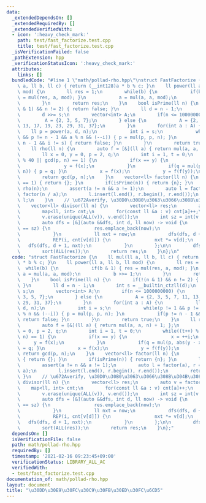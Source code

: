 ```yaml
---
data:
  _extendedDependsOn: []
  _extendedRequiredBy: []
  _extendedVerifiedWith:
  - icon: ':heavy_check_mark:'
    path: test/fast_factorize.test.cpp
    title: test/fast_factorize.test.cpp
  _isVerificationFailed: false
  _pathExtension: hpp
  _verificationStatusIcon: ':heavy_check_mark:'
  attributes:
    links: []
  bundledCode: "#line 1 \"math/pollad-rho.hpp\"\nstruct FastFactorize {\n    ll mul(ll\
    \ a, ll b, ll c) { return (__int128)a * b % c; }\n    ll power(ll a, ll b, ll\
    \ mod) {\n        ll res = 1;\n        while(b) {\n            if(b & 1) { res\
    \ = mul(res, a, mod); }\n            a = mul(a, a, mod);\n            b >>= 1;\n\
    \        }\n        return res;\n    }\n    bool isPrime(ll n) {\n        if(!(n\
    \ & 1) && n != 2) { return false; }\n        ll d = n - 1;\n        int s = __builtin_ctzll(d);\n\
    \        d >>= s;\n        vector<int> A;\n        if(n <= 1000000000) {\n   \
    \         A = {2, 3, 5, 7};\n        } else {\n            A = {2, 3, 5, 7, 11,\
    \ 13, 17, 19, 23, 29, 31, 37};\n        }\n        for(int a : A) {\n        \
    \    ll p = power(a, d, n);\n            int i = s;\n            while(p != 1\
    \ && p != n - 1 && a % n && (--i)) { p = mul(p, p, n); }\n            if(p !=\
    \ n - 1 && i != s) { return false; }\n        }\n        return true;\n    }\n\
    \    ll rho(ll n) {\n        auto f = [&](ll a) { return mul(a, a, n) + 1; };\n\
    \        ll x = 0, y = 0, p = 2, q;\n        int i = 1, t = 0;\n        while((t++)\
    \ % 40 || gcd(p, n) == 1) {\n            if(x == y) {\n                x = ++i;\n\
    \                y = f(x);\n            }\n            if(q = mul(p, abs(y - x),\
    \ n)) { p = q; }\n            x = f(x);\n            y = f(f(y));\n        }\n\
    \        return gcd(p, n);\n    }\n    vector<ll> factor(ll n) {\n        if(n\
    \ == 1) { return {}; }\n        if(isPrime(n)) { return {n}; }\n        ll a =\
    \ rho(n);\n        assert(a != n && a != 1);\n        auto l = factor(a), r =\
    \ factor(n / a);\n        l.insert(l.end(), r.begin(), r.end());\n        return\
    \ l;\n    }\n    // \u672Averify, \u30D0\u30B0\u3063\u3066\u308B\u304B\u3082\n\
    \    vector<ll> divisor(ll n) {\n        vector<ll> res;\n        auto v = factor(n);\n\
    \        map<ll, int> cnt;\n        for(const ll &a : v) cnt[a]++;\n        sort(ALL(v));\n\
    \        v.erase(unique(ALL(v)), v.end());\n        int sz = int(v.size());\n\n\
    \        auto dfs = [&](auto &&dfs, int d, ll now) -> void {\n            if(d\
    \ == sz) {\n                res.emplace_back(now);\n                return;\n\
    \            }\n            ll nxt = now;\n            dfs(dfs, d + 1, nxt);\n\
    \            REP(i, cnt[v[d]]) {\n                nxt *= v[d];\n             \
    \   dfs(dfs, d + 1, nxt);\n            }\n        };\n\n        dfs(dfs, 0, 1);\n\
    \        sort(ALL(res));\n        return res;\n    }\n};\n"
  code: "struct FastFactorize {\n    ll mul(ll a, ll b, ll c) { return (__int128)a\
    \ * b % c; }\n    ll power(ll a, ll b, ll mod) {\n        ll res = 1;\n      \
    \  while(b) {\n            if(b & 1) { res = mul(res, a, mod); }\n           \
    \ a = mul(a, a, mod);\n            b >>= 1;\n        }\n        return res;\n\
    \    }\n    bool isPrime(ll n) {\n        if(!(n & 1) && n != 2) { return false;\
    \ }\n        ll d = n - 1;\n        int s = __builtin_ctzll(d);\n        d >>=\
    \ s;\n        vector<int> A;\n        if(n <= 1000000000) {\n            A = {2,\
    \ 3, 5, 7};\n        } else {\n            A = {2, 3, 5, 7, 11, 13, 17, 19, 23,\
    \ 29, 31, 37};\n        }\n        for(int a : A) {\n            ll p = power(a,\
    \ d, n);\n            int i = s;\n            while(p != 1 && p != n - 1 && a\
    \ % n && (--i)) { p = mul(p, p, n); }\n            if(p != n - 1 && i != s) {\
    \ return false; }\n        }\n        return true;\n    }\n    ll rho(ll n) {\n\
    \        auto f = [&](ll a) { return mul(a, a, n) + 1; };\n        ll x = 0, y\
    \ = 0, p = 2, q;\n        int i = 1, t = 0;\n        while((t++) % 40 || gcd(p,\
    \ n) == 1) {\n            if(x == y) {\n                x = ++i;\n           \
    \     y = f(x);\n            }\n            if(q = mul(p, abs(y - x), n)) { p\
    \ = q; }\n            x = f(x);\n            y = f(f(y));\n        }\n       \
    \ return gcd(p, n);\n    }\n    vector<ll> factor(ll n) {\n        if(n == 1)\
    \ { return {}; }\n        if(isPrime(n)) { return {n}; }\n        ll a = rho(n);\n\
    \        assert(a != n && a != 1);\n        auto l = factor(a), r = factor(n /\
    \ a);\n        l.insert(l.end(), r.begin(), r.end());\n        return l;\n   \
    \ }\n    // \u672Averify, \u30D0\u30B0\u3063\u3066\u308B\u304B\u3082\n    vector<ll>\
    \ divisor(ll n) {\n        vector<ll> res;\n        auto v = factor(n);\n    \
    \    map<ll, int> cnt;\n        for(const ll &a : v) cnt[a]++;\n        sort(ALL(v));\n\
    \        v.erase(unique(ALL(v)), v.end());\n        int sz = int(v.size());\n\n\
    \        auto dfs = [&](auto &&dfs, int d, ll now) -> void {\n            if(d\
    \ == sz) {\n                res.emplace_back(now);\n                return;\n\
    \            }\n            ll nxt = now;\n            dfs(dfs, d + 1, nxt);\n\
    \            REP(i, cnt[v[d]]) {\n                nxt *= v[d];\n             \
    \   dfs(dfs, d + 1, nxt);\n            }\n        };\n\n        dfs(dfs, 0, 1);\n\
    \        sort(ALL(res));\n        return res;\n    }\n};"
  dependsOn: []
  isVerificationFile: false
  path: math/pollad-rho.hpp
  requiredBy: []
  timestamp: '2021-02-16 09:23:45+09:00'
  verificationStatus: LIBRARY_ALL_AC
  verifiedWith:
  - test/fast_factorize.test.cpp
documentation_of: math/pollad-rho.hpp
layout: document
title: "\u30DD\u30E9\u30FC\u30C9\u30FB\u30ED\u30FC\u6CD5"
---
```

